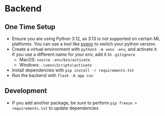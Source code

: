 # Backend

## One Time Setup

- Ensure you are using Python 3.12, as 3.13 is not supported on certain ML platforms. You can use a tool like [pyenv](https://github.com/pyenv/pyenv) to switch your python version. 
- Create a virtual environment with `python3 -m venv .env`, and activate it. If you use a different name for your env, add it to `.gitignore`
  - MacOS: `source .env/bin/activate`
  - Windows: `.\venv\Scripts\activate`
- Install dependencies with `pip install -r requirements.txt`
- Run the backend with `flask -A app run`

## Development

- If you add another package, be sure to perform `pip freeze > requirements.txt` to update dependencies